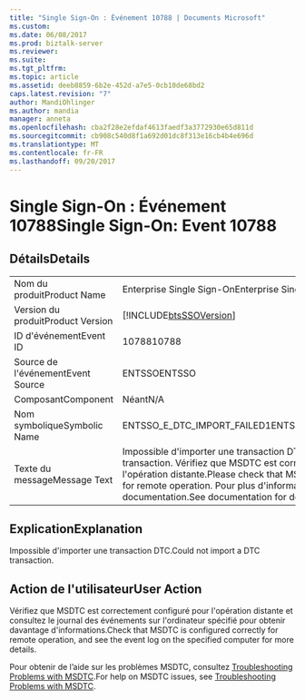 ```yaml
---
title: "Single Sign-On : Événement 10788 | Documents Microsoft"
ms.custom: 
ms.date: 06/08/2017
ms.prod: biztalk-server
ms.reviewer: 
ms.suite: 
ms.tgt_pltfrm: 
ms.topic: article
ms.assetid: deeb8859-6b2e-452d-a7e5-0cb10de68bd2
caps.latest.revision: "7"
author: MandiOhlinger
ms.author: mandia
manager: anneta
ms.openlocfilehash: cba2f28e2efdaf4613faedf3a3772930e65d811d
ms.sourcegitcommit: cb908c540d8f1a692d01dc8f313e16cb4b4e696d
ms.translationtype: MT
ms.contentlocale: fr-FR
ms.lasthandoff: 09/20/2017
---
```

# <a name="single-sign-on-event-10788"></a><span data-ttu-id="6acff-102">Single Sign-On : Événement 10788</span><span class="sxs-lookup"><span data-stu-id="6acff-102">Single Sign-On: Event 10788</span></span>
## <a name="details"></a><span data-ttu-id="6acff-103">Détails</span><span class="sxs-lookup"><span data-stu-id="6acff-103">Details</span></span>  
  
|||  
|-|-|  
|<span data-ttu-id="6acff-104">Nom du produit</span><span class="sxs-lookup"><span data-stu-id="6acff-104">Product Name</span></span>|<span data-ttu-id="6acff-105">Enterprise Single Sign-On</span><span class="sxs-lookup"><span data-stu-id="6acff-105">Enterprise Single Sign-On</span></span>|  
|<span data-ttu-id="6acff-106">Version du produit</span><span class="sxs-lookup"><span data-stu-id="6acff-106">Product Version</span></span>|[!INCLUDE[btsSSOVersion](../includes/btsssoversion-md.md)]|  
|<span data-ttu-id="6acff-107">ID d'événement</span><span class="sxs-lookup"><span data-stu-id="6acff-107">Event ID</span></span>|<span data-ttu-id="6acff-108">10788</span><span class="sxs-lookup"><span data-stu-id="6acff-108">10788</span></span>|  
|<span data-ttu-id="6acff-109">Source de l'événement</span><span class="sxs-lookup"><span data-stu-id="6acff-109">Event Source</span></span>|<span data-ttu-id="6acff-110">ENTSSO</span><span class="sxs-lookup"><span data-stu-id="6acff-110">ENTSSO</span></span>|  
|<span data-ttu-id="6acff-111">Composant</span><span class="sxs-lookup"><span data-stu-id="6acff-111">Component</span></span>|<span data-ttu-id="6acff-112">Néant</span><span class="sxs-lookup"><span data-stu-id="6acff-112">N/A</span></span>|  
|<span data-ttu-id="6acff-113">Nom symbolique</span><span class="sxs-lookup"><span data-stu-id="6acff-113">Symbolic Name</span></span>|<span data-ttu-id="6acff-114">ENTSSO_E_DTC_IMPORT_FAILED1</span><span class="sxs-lookup"><span data-stu-id="6acff-114">ENTSSO_E_DTC_IMPORT_FAILED1</span></span>|  
|<span data-ttu-id="6acff-115">Texte du message</span><span class="sxs-lookup"><span data-stu-id="6acff-115">Message Text</span></span>|<span data-ttu-id="6acff-116">Impossible d'importer une transaction DTC.</span><span class="sxs-lookup"><span data-stu-id="6acff-116">Could not import a DTC transaction.</span></span> <span data-ttu-id="6acff-117">Vérifiez que MSDTC est correctement configuré pour l'opération distante.</span><span class="sxs-lookup"><span data-stu-id="6acff-117">Please check that MSDTC is configured correctly for remote operation.</span></span> <span data-ttu-id="6acff-118">Pour plus d'informations, reportez-vous à la documentation.</span><span class="sxs-lookup"><span data-stu-id="6acff-118">See documentation for details.</span></span>|  
  
## <a name="explanation"></a><span data-ttu-id="6acff-119">Explication</span><span class="sxs-lookup"><span data-stu-id="6acff-119">Explanation</span></span>  
 <span data-ttu-id="6acff-120">Impossible d'importer une transaction DTC.</span><span class="sxs-lookup"><span data-stu-id="6acff-120">Could not import a DTC transaction.</span></span>  
  
## <a name="user-action"></a><span data-ttu-id="6acff-121">Action de l'utilisateur</span><span class="sxs-lookup"><span data-stu-id="6acff-121">User Action</span></span>  
 <span data-ttu-id="6acff-122">Vérifiez que MSDTC est correctement configuré pour l'opération distante et consultez le journal des événements sur l'ordinateur spécifié pour obtenir davantage d'informations.</span><span class="sxs-lookup"><span data-stu-id="6acff-122">Check that MSDTC is configured correctly for remote operation, and see the event log on the specified computer for more details.</span></span>  
  
 <span data-ttu-id="6acff-123">Pour obtenir de l’aide sur les problèmes MSDTC, consultez [Troubleshooting Problems with MSDTC](../core/troubleshooting-problems-with-msdtc.md).</span><span class="sxs-lookup"><span data-stu-id="6acff-123">For help on MSDTC issues, see [Troubleshooting Problems with MSDTC](../core/troubleshooting-problems-with-msdtc.md).</span></span>